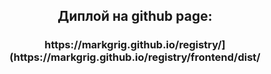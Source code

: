 <h2 align = "center" > Диплой на github page: </h2>
<h3 align = "center" > https://markgrig.github.io/registry/](https://markgrig.github.io/registry/frontend/dist/ </h3>
